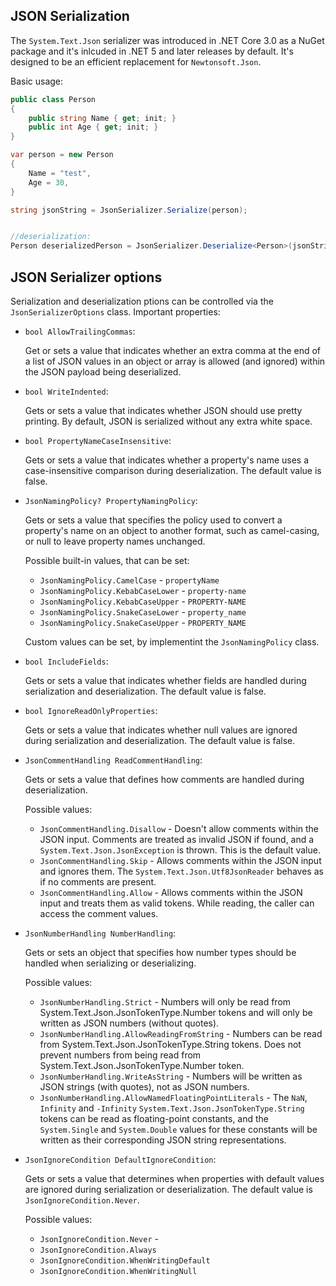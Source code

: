 ## JSON Serialization

The `System.Text.Json` serializer was introduced in .NET Core 3.0 as a NuGet package and it's inlcuded in .NET 5 and later releases by default. It's designed to be an efficient replacement for `Newtonsoft.Json`.

Basic usage:

```csharp
public class Person 
{
    public string Name { get; init; }
    public int Age { get; init; }
}

var person = new Person
{
    Name = "test",
    Age = 30,
}

string jsonString = JsonSerializer.Serialize(person);


//deserialization:
Person deserializedPerson = JsonSerializer.Deserialize<Person>(jsonString);
```

## JSON Serializer options

Serialization and deserialization ptions can be controlled via the `JsonSerializerOptions` class. Important properties:

* `bool AllowTrailingCommas`:
  
	Get or sets a value that indicates whether an extra comma at the end of a list of JSON values in an object or array is allowed (and ignored) within the JSON payload being deserialized.

* `bool WriteIndented`:

	Gets or sets a value that indicates whether JSON should use pretty printing. By default, JSON is serialized without any extra white space.

* `bool PropertyNameCaseInsensitive`:

	Gets or sets a value that indicates whether a property's name uses a case-insensitive comparison during deserialization. The default value is false.
	
* `JsonNamingPolicy? PropertyNamingPolicy`:

	Gets or sets a value that specifies the policy used to convert a property's name on an object to another format, such as camel-casing, or null to leave property  names unchanged.
	
	Possible built-in values, that can be set:
	
	* `JsonNamingPolicy.CamelCase` - `propertyName`
	* `JsonNamingPolicy.KebabCaseLower` - `property-name`
	* `JsonNamingPolicy.KebabCaseUpper` - `PROPERTY-NAME`
	* `JsonNamingPolicy.SnakeCaseLower` - `property_name`
	* `JsonNamingPolicy.SnakeCaseUpper` - `PROPERTY_NAME`
	
	Custom values can be set, by implementint the `JsonNamingPolicy` class.
	
* `bool IncludeFields`:

	Gets or sets a value that indicates whether fields are handled during serialization and deserialization. The default value is false.
	
* `bool IgnoreReadOnlyProperties`:

	Gets or sets a value that indicates whether null values are ignored during serialization and deserialization. The default value is false.
	
* `JsonCommentHandling ReadCommentHandling`:

	Gets or sets a value that defines how comments are handled during deserialization.
	
	Possible values:
	
	* `JsonCommentHandling.Disallow` - Doesn't allow comments within the JSON input. Comments are treated as invalid JSON if found, and a `System.Text.Json.JsonException` is thrown. This is the default value.
	* `JsonCommentHandling.Skip` - Allows comments within the JSON input and ignores them. The `System.Text.Json.Utf8JsonReader` behaves as if no comments are present.
	* `JsonCommentHandling.Allow` - Allows comments within the JSON input and treats them as valid tokens. While reading, the caller can access the comment values.
	
* `JsonNumberHandling NumberHandling`:

	Gets or sets an object that specifies how number types should be handled when serializing or deserializing.
	
	Possible values:
	
	* `JsonNumberHandling.Strict` - Numbers will only be read from System.Text.Json.JsonTokenType.Number tokens and will only be written as JSON numbers (without quotes).
	* `JsonNumberHandling.AllowReadingFromString` - Numbers can be read from System.Text.Json.JsonTokenType.String tokens. Does not prevent numbers from being read from System.Text.Json.JsonTokenType.Number token.
	* `JsonNumberHandling.WriteAsString` - Numbers will be written as JSON strings (with quotes), not as JSON numbers.
	* `JsonNumberHandling.AllowNamedFloatingPointLiterals` - The `NaN`, `Infinity` and `-Infinity` `System.Text.Json.JsonTokenType.String` tokens can be read as floating-point constants, and the `System.Single` and `System.Double` values for these constants will be written as their corresponding JSON string representations.
	
* `JsonIgnoreCondition DefaultIgnoreCondition`:

	Gets or sets a value that determines when properties with default values are ignored during serialization or deserialization. The default value is `JsonIgnoreCondition.Never`.

	Possible values:
	
	* `JsonIgnoreCondition.Never` - 
	* `JsonIgnoreCondition.Always`
	* `JsonIgnoreCondition.WhenWritingDefault`
	* `JsonIgnoreCondition.WhenWritingNull`
